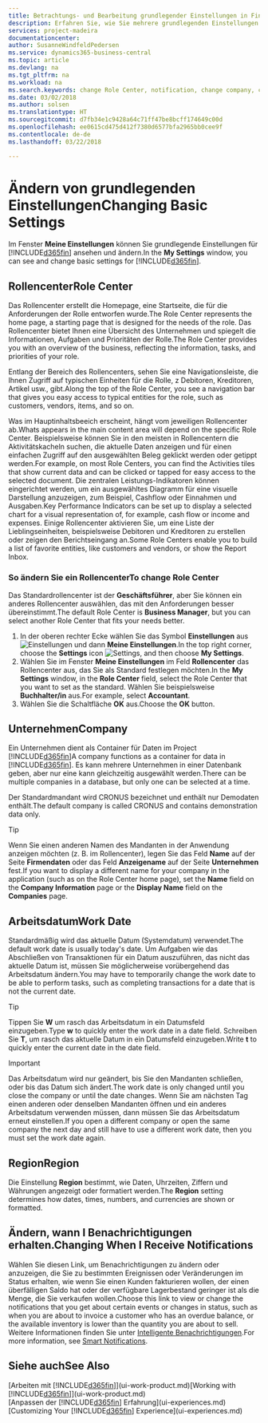 ```yaml
---
title: Betrachtungs- und Bearbeitung grundlegender Einstellungen in Financials| Microsoft Docs
description: Erfahren Sie, wie Sie mehrere grundlegenden Einstellungen in Financials einrichten, zum Beispiel im Rollencenter, im Unternehmen oder im Arbeitsdatum.
services: project-madeira
documentationcenter: 
author: SusanneWindfeldPedersen
ms.service: dynamics365-business-central
ms.topic: article
ms.devlang: na
ms.tgt_pltfrm: na
ms.workload: na
ms.search.keywords: change Role Center, notification, change company, change work date
ms.date: 03/02/2018
ms.author: solsen
ms.translationtype: HT
ms.sourcegitcommit: d7fb34e1c9428a64c71ff47be8bcff174649c00d
ms.openlocfilehash: ee0615cd475d412f7380d6577bfa2965bb0cee9f
ms.contentlocale: de-de
ms.lasthandoff: 03/22/2018

---
```

# <a name="changing-basic-settings"></a><span data-ttu-id="4f338-103">Ändern von grundlegenden Einstellungen</span><span class="sxs-lookup"><span data-stu-id="4f338-103">Changing Basic Settings</span></span>
<span data-ttu-id="4f338-104">Im Fenster **Meine Einstellungen** können Sie grundlegende Einstellungen für [!INCLUDE[d365fin](includes/d365fin_md.md)] ansehen und ändern.</span><span class="sxs-lookup"><span data-stu-id="4f338-104">In the **My Settings** window, you can see and change basic settings for [!INCLUDE[d365fin](includes/d365fin_md.md)].</span></span>  

## <a name="role-center"></a><span data-ttu-id="4f338-105">Rollencenter</span><span class="sxs-lookup"><span data-stu-id="4f338-105">Role Center</span></span>
<span data-ttu-id="4f338-106">Das Rollencenter erstellt die Homepage, eine Startseite, die für die Anforderungen der Rolle entworfen wurde.</span><span class="sxs-lookup"><span data-stu-id="4f338-106">The Role Center represents the home page, a starting page that is designed for the needs of the role.</span></span> <span data-ttu-id="4f338-107">Das Rollencenter bietet Ihnen eine Übersicht des Unternehmen und spiegelt die Informationen, Aufgaben und Prioritäten der Rolle.</span><span class="sxs-lookup"><span data-stu-id="4f338-107">The Role Center provides you with an overview of the business, reflecting the information, tasks, and priorities of your role.</span></span> 

<span data-ttu-id="4f338-108">Entlang der Bereich des Rollencenters, sehen Sie eine Navigationsleiste, die Ihnen Zugriff auf typischen Einheiten für die Rolle, z Debitoren, Kreditoren, Artikel usw., gibt.</span><span class="sxs-lookup"><span data-stu-id="4f338-108">Along the top of the Role Center, you see a navigation bar that gives you easy access to typical entities for the role, such as customers, vendors, items, and so on.</span></span>

<span data-ttu-id="4f338-109">Was im Hauptinhaltsbeeich erscheint, hängt vom jeweiligen Rollencenter ab.</span><span class="sxs-lookup"><span data-stu-id="4f338-109">Whats appears in the main content area will depend on the specific Role Center.</span></span> <span data-ttu-id="4f338-110">Beispielsweise können Sie in den meisten in Rollencentern die Aktivitätskacheln suchen, die aktuelle Daten anzeigen und für einen einfachen Zugriff auf den ausgewählten Beleg geklickt werden oder getippt werden.</span><span class="sxs-lookup"><span data-stu-id="4f338-110">For example, on most Role Centers, you can find the Activities tiles that show current data and can be clicked or tapped for easy access to the selected document.</span></span> <span data-ttu-id="4f338-111">Die zentralen Leistungs-Indikatoren können eingerichtet werden, um ein ausgewähltes Diagramm für eine visuelle Darstellung anzuzeigen, zum Beispiel, Cashflow oder Einnahmen und Ausgaben.</span><span class="sxs-lookup"><span data-stu-id="4f338-111">Key Performance Indicators can be set up to display a selected chart for a visual representation of, for example, cash flow or income and expenses.</span></span> <span data-ttu-id="4f338-112">Einige Rollencenter aktivieren Sie, um eine Liste der Lieblingseinheiten, beispielsweise Debitoren und Kreditoren zu erstellen oder zeigen den Berichtseingang an.</span><span class="sxs-lookup"><span data-stu-id="4f338-112">Some Role Centers enable you to build a list of favorite entities, like customers and vendors, or show the Report Inbox.</span></span>

### <a name="to-change-role-center"></a><span data-ttu-id="4f338-113">So ändern Sie ein Rollencenter</span><span class="sxs-lookup"><span data-stu-id="4f338-113">To change Role Center</span></span>
<span data-ttu-id="4f338-114">Das Standardrollencenter ist der **Geschäftsführer**, aber Sie können ein anderes Rollencenter auswählen, das mit den Anforderungen besser übereinstimmt.</span><span class="sxs-lookup"><span data-stu-id="4f338-114">The default Role Center is **Business Manager**, but you can select another Role Center that fits your needs better.</span></span>
1. <span data-ttu-id="4f338-115">In der oberen rechter Ecke wählen Sie das Symbol **Einstellungen** aus ![Einstellungen](media/ui-experience/settings_icon_small.png "Einstellungssymbol Rollencenter") und dann **Meine Einstellungen**.</span><span class="sxs-lookup"><span data-stu-id="4f338-115">In the top right corner, choose the **Settings** icon ![Settings](media/ui-experience/settings_icon_small.png "Settings icon for role center"), and then choose **My Settings**.</span></span>
2. <span data-ttu-id="4f338-116">Wählen Sie im Fenster **Meine Einstellungen** im Feld **Rollencenter** das Rollencenter aus, das Sie als Standard festlegen möchten.</span><span class="sxs-lookup"><span data-stu-id="4f338-116">In the **My Settings** window, in the **Role Center** field, select the Role Center that you want to set as the standard.</span></span> <span data-ttu-id="4f338-117">Wählen Sie beispielsweise **Buchhalter/in** aus.</span><span class="sxs-lookup"><span data-stu-id="4f338-117">For example, select **Accountant**.</span></span>
3. <span data-ttu-id="4f338-118">Wählen Sie die Schaltfläche **OK** aus.</span><span class="sxs-lookup"><span data-stu-id="4f338-118">Choose the **OK** button.</span></span>

## <a name="company"></a><span data-ttu-id="4f338-119">Unternehmen</span><span class="sxs-lookup"><span data-stu-id="4f338-119">Company</span></span>
<span data-ttu-id="4f338-120">Ein Unternehmen dient als Container für Daten im Project [!INCLUDE[d365fin](includes/d365fin_md.md)]</span><span class="sxs-lookup"><span data-stu-id="4f338-120">A company functions as a container for data in [!INCLUDE[d365fin](includes/d365fin_md.md)].</span></span> <span data-ttu-id="4f338-121">Es kann mehrere Unternehmen in einer Datenbank geben, aber nur eine kann gleichzeitig ausgewählt werden.</span><span class="sxs-lookup"><span data-stu-id="4f338-121">There can be multiple companies in a database, but only one can be selected at a time.</span></span>

<span data-ttu-id="4f338-122">Der Standardmandant wird CRONUS bezeichnet und enthält nur Demodaten enthält.</span><span class="sxs-lookup"><span data-stu-id="4f338-122">The default company is called CRONUS and contains demonstration data only.</span></span>

> [!TIP]  
>   <span data-ttu-id="4f338-123">Wenn Sie einen anderen Namen des Mandanten in der Anwendung anzeigen möchten (z. B. im Rollencenter), legen Sie das Feld **Name** auf der Seite **Firmendaten** oder das Feld **Anzeigename** auf der Seite **Unternehmen** fest.</span><span class="sxs-lookup"><span data-stu-id="4f338-123">If you want to display a different name for your company in the application (such as on the Role Center home page), set the **Name** field on the **Company Information** page or the **Display Name** field on the **Companies** page.</span></span>  

## <a name="work-date"></a><span data-ttu-id="4f338-124">Arbeitsdatum</span><span class="sxs-lookup"><span data-stu-id="4f338-124">Work Date</span></span>
<span data-ttu-id="4f338-125">Standardmäßig wird das aktuelle Datum (Systemdatum) verwendet.</span><span class="sxs-lookup"><span data-stu-id="4f338-125">The default work date is usually today's date.</span></span> <span data-ttu-id="4f338-126">Um Aufgaben wie das Abschließen von Transaktionen für ein Datum auszuführen, das nicht das aktuelle Datum ist, müssen Sie möglicherweise vorübergehend das Arbeitsdatum ändern.</span><span class="sxs-lookup"><span data-stu-id="4f338-126">You may have to temporarily change the work date to be able to perform tasks, such as completing transactions for a date that is not the current date.</span></span>

> [!TIP]  
>   <span data-ttu-id="4f338-127">Tippen Sie **W** um rasch das Arbeitsdatum in ein Datumsfeld einzugeben.</span><span class="sxs-lookup"><span data-stu-id="4f338-127">Type **w** to quickly enter the work date in a date field.</span></span> <span data-ttu-id="4f338-128">Schreiben Sie **T**, um rasch das aktuelle Datum in ein Datumsfeld einzugeben.</span><span class="sxs-lookup"><span data-stu-id="4f338-128">Write **t** to quickly enter the current date in the date field.</span></span>

> [!IMPORTANT]  
>   <span data-ttu-id="4f338-129">Das Arbeitsdatum wird nur geändert, bis Sie den Mandanten schließen, oder bis das Datum sich ändert.</span><span class="sxs-lookup"><span data-stu-id="4f338-129">The work date is only changed until you close the company or until the date changes.</span></span> <span data-ttu-id="4f338-130">Wenn Sie am nächsten Tag einen anderen oder denselben Mandanten öffnen und ein anderes Arbeitsdatum verwenden müssen, dann müssen Sie das Arbeitsdatum erneut einstellen.</span><span class="sxs-lookup"><span data-stu-id="4f338-130">If you open a different company or open the same company the next day and still have to use a different work date, then you must set the work date again.</span></span>

## <a name="region"></a><span data-ttu-id="4f338-131">Region</span><span class="sxs-lookup"><span data-stu-id="4f338-131">Region</span></span>
<span data-ttu-id="4f338-132">Die Einstellung **Region** bestimmt, wie Daten, Uhrzeiten, Ziffern und Währungen angezeigt oder formatiert werden.</span><span class="sxs-lookup"><span data-stu-id="4f338-132">The **Region** setting determines how dates, times, numbers, and currencies are shown or formatted.</span></span>   

## <a name="changing-when-i-receive-notifications"></a><span data-ttu-id="4f338-133">Ändern, wann I Benachrichtigungen erhalten.</span><span class="sxs-lookup"><span data-stu-id="4f338-133">Changing When I Receive Notifications</span></span>
<span data-ttu-id="4f338-134">Wählen Sie diesen Link, um Benachrichtigungen zu ändern oder anzuzeigen, die Sie zu bestimmten Ereignissen oder Veränderungen im Status erhalten, wie wenn Sie einen Kunden fakturieren wollen, der einen überfälligen Saldo hat oder der verfügbare Lagerbestand geringer ist als die Menge, die Sie verkaufen wollen.</span><span class="sxs-lookup"><span data-stu-id="4f338-134">Choose this link to view or change the notifications that you get about certain events or changes in status, such as when you are about to invoice a customer who has an overdue balance, or the available inventory is lower than the quantity you are about to sell.</span></span> <span data-ttu-id="4f338-135">Weitere Informationen finden Sie unter [Intelligente Benachrichtigungen](ui-smart-notifications.md).</span><span class="sxs-lookup"><span data-stu-id="4f338-135">For more information, see [Smart Notifications](ui-smart-notifications.md).</span></span>

## <a name="see-also"></a><span data-ttu-id="4f338-136">Siehe auch</span><span class="sxs-lookup"><span data-stu-id="4f338-136">See Also</span></span>
<span data-ttu-id="4f338-137">[Arbeiten mit [!INCLUDE[d365fin](includes/d365fin_md.md)]](ui-work-product.md)</span><span class="sxs-lookup"><span data-stu-id="4f338-137">[Working with [!INCLUDE[d365fin](includes/d365fin_md.md)]](ui-work-product.md)</span></span>  
<span data-ttu-id="4f338-138">[Anpassen der [!INCLUDE[d365fin](includes/d365fin_md.md)] Erfahrung](ui-experiences.md)</span><span class="sxs-lookup"><span data-stu-id="4f338-138">[Customizing Your [!INCLUDE[d365fin](includes/d365fin_md.md)] Experience](ui-experiences.md)</span></span>  


